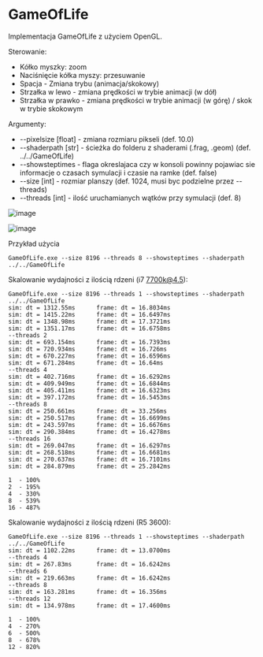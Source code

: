 # GameOfLife

Implementacja GameOfLife z użyciem OpenGL.

Sterowanie:
* Kółko myszky: zoom
* Naciśnięcie kółka myszy: przesuwanie
* Spacja - Zmiana trybu (animacja/skokowy)
* Strzałka w lewo - zmiana prędkości w trybie animacji (w dół)
* Strzałka w prawko - zmiana prędkości w trybie animacji (w górę) / skok w trybie skokowym

Argumenty:
* --pixelsize [float] - zmiana rozmiaru pikseli (def. 10.0)
* --shaderpath [str] - ścieżka do folderu z shaderami (.frag, .geom) (def. ../../GameOfLife)
* --showsteptimes - flaga okreslajaca czy w konsoli powinny pojawiac sie informacje o czasach symulacji i czasie na ramke (def. false)
* --size [int] - rozmiar planszy (def. 1024, musi byc podzielne przez --threads)
* --threads [int] - ilość uruchamianych wątków przy symulacji (def. 8)

![image](https://user-images.githubusercontent.com/49908210/113857081-5dda0f00-97a2-11eb-8afd-e32afaa40a52.png)

![image](https://user-images.githubusercontent.com/49908210/113857116-67fc0d80-97a2-11eb-9bc3-ba099ee94c44.png)

Przykład użycia
```
GameOfLife.exe --size 8196 --threads 8 --showsteptimes --shaderpath ../../GameOfLife
```
Skalowanie wydajności z ilością rdzeni (i7 7700k@4.5):
```
GameOfLife.exe --size 8196 --threads 1 --showsteptimes --shaderpath ../../GameOfLife 
sim: dt = 1312.55ms      frame: dt = 16.8034ms
sim: dt = 1415.22ms      frame: dt = 16.6497ms
sim: dt = 1348.98ms      frame: dt = 17.3721ms
sim: dt = 1351.17ms      frame: dt = 16.6758ms
--threads 2
sim: dt = 693.154ms      frame: dt = 16.7393ms
sim: dt = 720.934ms      frame: dt = 16.726ms
sim: dt = 670.227ms      frame: dt = 16.6596ms
sim: dt = 671.284ms      frame: dt = 16.64ms
--threads 4
sim: dt = 402.716ms      frame: dt = 16.6292ms
sim: dt = 409.949ms      frame: dt = 16.6844ms
sim: dt = 405.411ms      frame: dt = 16.6323ms
sim: dt = 397.172ms      frame: dt = 16.5453ms
--threads 8
sim: dt = 250.661ms      frame: dt = 33.256ms
sim: dt = 250.517ms      frame: dt = 16.6699ms
sim: dt = 243.597ms      frame: dt = 16.6676ms
sim: dt = 290.384ms      frame: dt = 16.4278ms
--threads 16
sim: dt = 269.047ms      frame: dt = 16.6297ms
sim: dt = 268.518ms      frame: dt = 16.6681ms
sim: dt = 270.637ms      frame: dt = 16.7101ms
sim: dt = 284.879ms      frame: dt = 25.2842ms
```
```
1  - 100%
2  - 195%
4  - 330%
8  - 539%
16 - 487%
```
Skalowanie wydajności z ilością rdzeni (R5 3600):
```
GameOfLife.exe --size 8196 --threads 1 --showsteptimes --shaderpath ../../GameOfLife 
sim: dt = 1102.22ms      frame: dt = 13.0700ms
--threads 4
sim: dt = 267.83ms       frame: dt = 16.6242ms
--threads 6
sim: dt = 219.663ms      frame: dt = 16.6242ms
--threads 8
sim: dt = 163.281ms      frame: dt = 16.356ms
--threads 12
sim: dt = 134.978ms      frame: dt = 17.4600ms
```
```
1  - 100%
4  - 270%
6  - 500%
8  - 678%
12 - 820%
```


